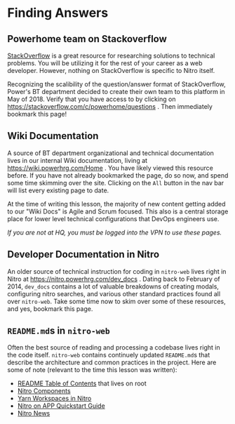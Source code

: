 # Finding Answers

## Powerhome team on Stackoverflow

[StackOverflow](https://stackoverflow.com/) is a great resource for researching solutions to technical problems. You will be utilizing it for the rest of your career as a web developer. However, nothing on StackOverflow is specific to Nitro itself.

Recognizing the scalibility of the question/answer format of StackOverflow, Power's BT department decided to create their own team to this platform in May of 2018. Verify that you have access to by clicking on https://stackoverflow.com/c/powerhome/questions . Then immediately bookmark this page!

## Wiki Documentation

A source of BT department organizational and technical documentation lives in our internal Wiki documentation, living at https://wiki.powerhrg.com/Home . You have likely viewed this resource before. If you have not already bookmarked the page, do so now, and spend some time skimming over the site. Clicking on the `All` button in the nav bar will list every existing page to date.

At the time of writing this lesson, the majority of new content getting added to our "Wiki Docs" is Agile and Scrum focused. This also is a central storage place for lower level technical configurations that DevOps engineers use.

*If you are not at HQ, you must be logged into the VPN to use these pages.*

## Developer Documentation in Nitro

An older source of technical instruction for coding in `nitro-web` lives right in Nitro at https://nitro.powerhrg.com/dev_docs . Dating back to February of 2014, `dev_docs` contains a lot of valuable breakdowns of creating modals, configuring nitro searches, and various other standard practices found all over `nitro-web`. Take some time now to skim over some of these resources, and yes, bookmark this page.

## `README.md`s in `nitro-web`

Often the best source of reading and processing a codebase lives right in the code itself. `nitro-web` contains continuely updated `README.md`s that describe the architecture and common practices in the project. Here are some of note (relevant to the time this lesson was written):

- [README Table of Contents](https://github.com/powerhome/nitro-web/blob/master/README.md) that lives on root
- [Nitro Components](https://github.com/powerhome/nitro-web/blob/master/components/README.md)
- [Yarn Workspaces in Nitro](https://github.com/powerhome/nitro-web/blob/master/docs/USING_YARN_WORKSPACES.md)
- [Nitro on APP Quickstart Guide](https://github.com/powerhome/nitro-web/blob/master/docs/NITRO_ON_APP.md)
- [Nitro News](https://github.com/powerhome/nitro-web/blob/master/news.md)
